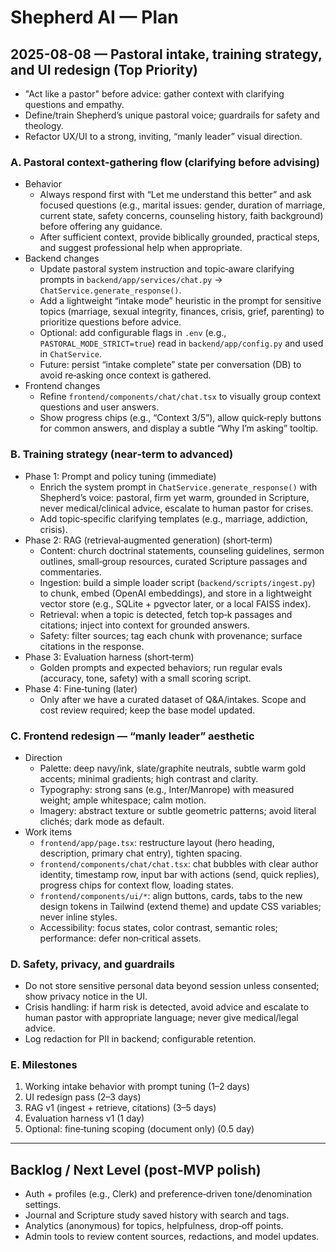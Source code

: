 # Shepherd AI — Plan

## 2025-08-08 — Pastoral intake, training strategy, and UI redesign (Top Priority)

- "Act like a pastor" before advice: gather context with clarifying questions and empathy.
- Define/train Shepherd’s unique pastoral voice; guardrails for safety and theology.
- Refactor UX/UI to a strong, inviting, “manly leader” visual direction.

### A. Pastoral context‑gathering flow (clarifying before advising)
- Behavior
  - Always respond first with “Let me understand this better” and ask focused questions (e.g., marital issues: gender, duration of marriage, current state, safety concerns, counseling history, faith background) before offering any guidance.
  - After sufficient context, provide biblically grounded, practical steps, and suggest professional help when appropriate.
- Backend changes
  - Update pastoral system instruction and topic‑aware clarifying prompts in `backend/app/services/chat.py` → `ChatService.generate_response()`.
  - Add a lightweight “intake mode” heuristic in the prompt for sensitive topics (marriage, sexual integrity, finances, crisis, grief, parenting) to prioritize questions before advice.
  - Optional: add configurable flags in `.env` (e.g., `PASTORAL_MODE_STRICT=true`) read in `backend/app/config.py` and used in `ChatService`.
  - Future: persist “intake complete” state per conversation (DB) to avoid re‑asking once context is gathered.
- Frontend changes
  - Refine `frontend/components/chat/chat.tsx` to visually group context questions and user answers.
  - Show progress chips (e.g., “Context 3/5”), allow quick‑reply buttons for common answers, and display a subtle “Why I’m asking” tooltip.

### B. Training strategy (near‑term to advanced)
- Phase 1: Prompt and policy tuning (immediate)
  - Enrich the system prompt in `ChatService.generate_response()` with Shepherd’s voice: pastoral, firm yet warm, grounded in Scripture, never medical/clinical advice, escalate to human pastor for crises.
  - Add topic‑specific clarifying templates (e.g., marriage, addiction, crisis).
- Phase 2: RAG (retrieval‑augmented generation) (short‑term)
  - Content: church doctrinal statements, counseling guidelines, sermon outlines, small‑group resources, curated Scripture passages and commentaries.
  - Ingestion: build a simple loader script (`backend/scripts/ingest.py`) to chunk, embed (OpenAI embeddings), and store in a lightweight vector store (e.g., SQLite + pgvector later, or a local FAISS index).
  - Retrieval: when a topic is detected, fetch top‑k passages and citations; inject into context for grounded answers.
  - Safety: filter sources; tag each chunk with provenance; surface citations in the response.
- Phase 3: Evaluation harness (short‑term)
  - Golden prompts and expected behaviors; run regular evals (accuracy, tone, safety) with a small scoring script.
- Phase 4: Fine‑tuning (later)
  - Only after we have a curated dataset of Q&A/intakes. Scope and cost review required; keep the base model updated.

### C. Frontend redesign — “manly leader” aesthetic
- Direction
  - Palette: deep navy/ink, slate/graphite neutrals, subtle warm gold accents; minimal gradients; high contrast and clarity.
  - Typography: strong sans (e.g., Inter/Manrope) with measured weight; ample whitespace; calm motion.
  - Imagery: abstract texture or subtle geometric patterns; avoid literal clichés; dark mode as default.
- Work items
  - `frontend/app/page.tsx`: restructure layout (hero heading, description, primary chat entry), tighten spacing.
  - `frontend/components/chat/chat.tsx`: chat bubbles with clear author identity, timestamp row, input bar with actions (send, quick replies), progress chips for context flow, loading states.
  - `frontend/components/ui/*`: align buttons, cards, tabs to the new design tokens in Tailwind (extend theme) and update CSS variables; never inline styles.
  - Accessibility: focus states, color contrast, semantic roles; performance: defer non‑critical assets.

### D. Safety, privacy, and guardrails
- Do not store sensitive personal data beyond session unless consented; show privacy notice in the UI.
- Crisis handling: if harm risk is detected, avoid advice and escalate to human pastor with appropriate language; never give medical/legal advice.
- Log redaction for PII in backend; configurable retention.

### E. Milestones
1) Working intake behavior with prompt tuning (1–2 days)
2) UI redesign pass (2–3 days)
3) RAG v1 (ingest + retrieve, citations) (3–5 days)
4) Evaluation harness v1 (1 day)
5) Optional: fine‑tuning scoping (document only) (0.5 day)

---

## Backlog / Next Level (post‑MVP polish)
- Auth + profiles (e.g., Clerk) and preference‑driven tone/denomination settings.
- Journal and Scripture study saved history with search and tags.
- Analytics (anonymous) for topics, helpfulness, drop‑off points.
- Admin tools to review content sources, redactions, and model updates.
